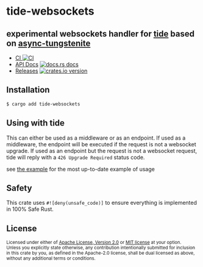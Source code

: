 # tide-websockets


## experimental websockets handler for [tide](https://github.com/http-rs/tide) based on [async-tungstenite](https://github.com/sdroege/async-tungstenite)

* [CI ![CI][ci-badge]][ci]
* [API Docs][docs] [![docs.rs docs][docs-badge]][docs]
* [Releases][releases] [![crates.io version][version-badge]][lib-rs]

[ci]: https://github.com/http-rs/tide-websockets/actions?query=workflow%3ACI
[ci-badge]: https://github.com/http-rs/tide-websockets/workflows/CI/badge.svg
[releases]: https://github.com/http-rs/tide-websockets/releases
[docs]: https://docs.rs/tide-websockets
[lib-rs]: https://lib.rs/tide-websockets
[docs-badge]: https://img.shields.io/badge/docs-latest-blue.svg?style=flat-square
[version-badge]: https://img.shields.io/crates/v/tide-websockets.svg?style=flat-square

## Installation
```sh
$ cargo add tide-websockets
```

## Using with tide

This can either be used as a middleware or as an endpoint. If used as a middleware, the endpoint will be executed if the request is not a websocket upgrade. If used as an endpoint but the request is not a websocket request, tide will reply with a `426 Upgrade Required` status code.

see [the example](https://github.com/http-rs/tide-websockets/blob/main/examples/example.rs) for the most up-to-date example of usage

## Safety
This crate uses ``#![deny(unsafe_code)]`` to ensure everything is implemented in
100% Safe Rust.

## License

<sup>
Licensed under either of <a href="LICENSE-APACHE">Apache License, Version
2.0</a> or <a href="LICENSE-MIT">MIT license</a> at your option.
</sup>

<br/>

<sub>
Unless you explicitly state otherwise, any contribution intentionally submitted
for inclusion in this crate by you, as defined in the Apache-2.0 license, shall
be dual licensed as above, without any additional terms or conditions.
</sub>

